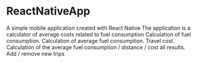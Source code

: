 # ReactNativeApp

A simple mobile application created with React Native
The application is a calculator of average costs related to fuel consumption
Calculation of fuel consumption. 
Calculation of average fuel consumption.
Travel cost.
Calculation of the average fuel consumption / distance / cost all results.
Add / remove new trips
